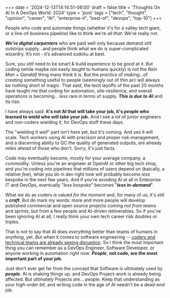 +++
date = '2024-12-13T14:14:51-06:00'
draft = false
title = 'Thoughts On AI In A DevOps World: 2024'
type = 'post'
tags = ["tech", "thought", "opinion", "career", "AI", "enterprise-it", "best-of", "devops", "top-10"]
+++

People who code and automate things (whether it's for a valley tech giant, or a line-of-business pipeline) like to think we're *all that*.  We're really not. <br />

***We’re digital carpenters*** who are paid well only because demand still outstrips supply...and people think what we do is super-complicated wizardry. It’s not - it’s advanced sudoku at best.  <br />

Sure, you *still* need to be smart & build experience to be *good* at it. But coding (while maybe not easily *taught* to humans quickly) is not the *Rain Man + Gandalf* thing many think it is. But the *practice* of *making*...of *creating* something useful to people (seemingly out of thin air) will always be nothing short of magic.  That *said*, the tech layoffs of the past 20 months have taught me that coding for automation, site-resilience, and overall operations is becoming... *less* rare in terms of supply.  ***This is due to*** ***AI*** and its rise. <br />

I have always said: **it's not AI that will take your job, it's ***people*** who learned to wield who will take your job.**  And I see a *lot* of junior engineers and non-coders wielding it, for DevOps stuff these days.  <br />

The "wielding it *well*" part isn't here yet, but it's coming. And yes it will scale.  Tech workers using AI with precision and proper risk-management, and a discerning ability to QC the quality of generated outputs, are already *miles ahead* of those who don't. Sorry, it's just facts. <br />

Code may eventually become, mostly for your average company, a *commodity*.  Unless you're an engineer at OpenAI or other big tech shop, and you're coding into pipelines that millions of users depend on (baically, a relative *few*), what you do in dev right now will probably become *less* bespoke in the next few years.  And if you're avoiding AI at all in Enterprise IT and DevOps, eventually "*less bespoke*" becomes "***less in-demand***".  <br />

What we do as coders *is* valued *for the moment* and, for many of us, it's still a ***craft***.  But do mark my words: more and more people will develop published commercial and open source projects coming *not from teams* and sprints, but from a few people and AI-driven deliverables.  So if you've been ignoring AI at all, I really think your own tech career risk doubles or triples.  <br />

That is not to say that AI does *everything* better than teams of humans in *anything*, yet. But when it comes to software engineering -- <a href="https://www.techtarget.com/whatis/feature/Tech-sector-layoffs-explained-What-you-need-to-know">coders and technical teams are already seeing disruption</a>.  So I think the most important thing you can remember as a DevOps Engineer, Software Developer, or anyone working in automation right now: ***People***, **not code, are the most important part of your job.**  <br />

Just don't ever get far from the concept that Software is ultimately used by ***people***. AI is shaking things up, and DevOps Project-work is already being affected.  But ultimately Projects *are*... *people*.  Keep that understanding as your *high-order bit*, and writing code in the age of AI needn't be a dead-end job.